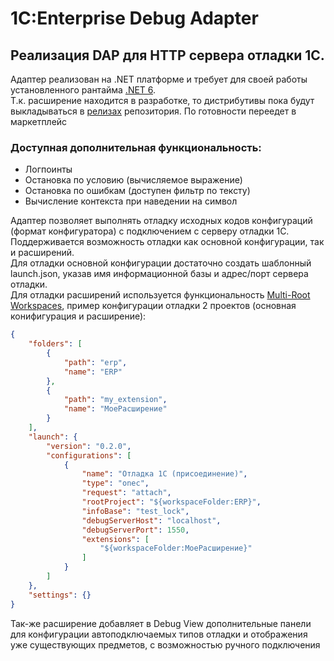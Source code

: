 # 1C:Enterprise Debug Adapter
## Реализация DAP для HTTP сервера отладки 1С.

Адаптер реализован на .NET платформе и требует для своей работы установленного рантайма [.NET 6](https://dotnet.microsoft.com/en-us/download/dotnet/6.0).  
Т.к. расширение находится в разработке, то дистрибутивы пока будут выкладываться в [релизах](https://github.com/akpaevj/onec-debug-adapter/releases) репозитория. По готовности переедет в маркетплейс

### Доступная дополнительная функциональность:
- Логпоинты
- Остановка по условию (вычисляемое выражение)
- Остановка по ошибкам (доступен фильтр по тексту)
- Вычисление контекста при наведении на символ  

Адаптер позволяет выполнять отладку исходных кодов конфигураций (формат конфигуратора) с подключением с серверу отладки 1С.  
Поддерживается возможность отладки как основной конфигурации, так и расширений.  
Для отладки основной конфигурации достаточно создать шаблонный launch.json, указав имя информационной базы и адрес/порт сервера отладки.  
Для отладки расширений используется функциональность [Multi-Root Workspaces](https://code.visualstudio.com/docs/editor/multi-root-workspaces), пример конфигурации отладки 2 проектов (основная конифигурация и расширение):

```json
{
	"folders": [
		{
			"path": "erp",
			"name": "ERP"
		},
		{
			"path": "my_extension",
			"name": "МоеРасширение"
		}
	],
	"launch": {
		"version": "0.2.0",
		"configurations": [
			{
				"name": "Отладка 1С (присоединение)",
				"type": "onec",
				"request": "attach",
				"rootProject": "${workspaceFolder:ERP}",
				"infoBase": "test_lock",
				"debugServerHost": "localhost",
				"debugServerPort": 1550,
				"extensions": [
					"${workspaceFolder:МоеРасширение}"
				]
			}
		]
	},
	"settings": {}
}
```

Так-же расширение добавляет в Debug View дополнительные панели для конфигурации автоподключаемых типов отладки и отображения уже существующих предметов, с возможностью ручного подключения
